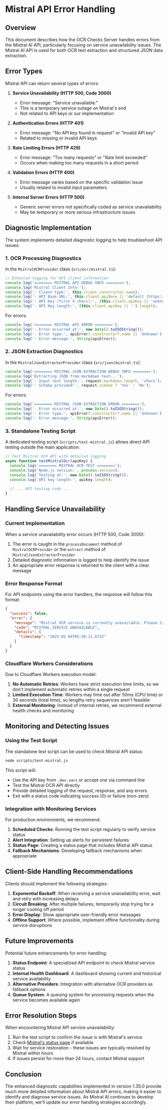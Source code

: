 # Mistral API Error Handling

## Overview

This document describes how the OCR Checks Server handles errors from the Mistral AI API, particularly focusing on service unavailability issues. The Mistral AI API is used for both OCR text extraction and structured JSON data extraction.

## Error Types

Mistral API can return several types of errors:

1. **Service Unavailability (HTTP 500, Code 3000)**
   - Error message: "Service unavailable."
   - This is a temporary service outage on Mistral's end
   - Not related to API keys or our implementation

2. **Authentication Errors (HTTP 401)**
   - Error message: "No API key found in request" or "Invalid API key"
   - Related to missing or invalid API keys

3. **Rate Limiting Errors (HTTP 429)**
   - Error message: "Too many requests" or "Rate limit exceeded"
   - Occurs when making too many requests in a short period

4. **Validation Errors (HTTP 400)**
   - Error message varies based on the specific validation issue
   - Usually related to invalid input parameters

5. **Internal Server Errors (HTTP 500)**
   - Generic server errors not specifically coded as service unavailability
   - May be temporary or more serious infrastructure issues

## Diagnostic Implementation

The system implements detailed diagnostic logging to help troubleshoot API issues:

### 1. OCR Processing Diagnostics

In the `MistralOCRProvider` class (`src/ocr/mistral.ts`):

```typescript
// Enhanced logging for API client information
console.log('======== MISTRAL API DEBUG INFO ========');
console.log('Mistral Client Info:');
console.log('- Client type:', this.client.constructor.name);
console.log('- API Base URL:', this.client.apiBase || 'default (https://api.mistral.ai/v1)');
console.log('- API Key (first 4 chars):', (this.client.apiKey || 'unknown').substring(0, 4) + '...');
console.log('- API Key length:', (this.client.apiKey || '').length);
```

For errors:

```typescript
console.log('======== MISTRAL API ERROR ========');
console.log('- Error occurred at:', new Date().toISOString());
console.log('- Error type:', apiError?.constructor?.name || 'Unknown');
console.log('- Error message:', String(apiError));
```

### 2. JSON Extraction Diagnostics

In the `MistralJsonExtractorProvider` class (`src/json/mistral.ts`):

```typescript
console.log('======== MISTRAL JSON EXTRACTION DEBUG INFO ========');
console.log('Extracting JSON from markdown text...');
console.log('- Input text length:', request.markdown.length, 'chars');
console.log('- Schema provided:', request.schema ? 'Yes' : 'No');
```

For errors:

```typescript
console.log('======== MISTRAL JSON EXTRACTION ERROR ========');
console.log('- Error occurred at:', new Date().toISOString());
console.log('- Error type:', apiError?.constructor?.name || 'Unknown');
console.log('- Error message:', String(apiError));
```

### 3. Standalone Testing Script

A dedicated testing script (`scripts/test-mistral.js`) allows direct API testing outside the main application:

```javascript
// Test Mistral OCR API with detailed logging
async function testMistralOcr(apiKey) {
  console.log('======== MISTRAL OCR TEST ========');
  console.log('Node.js version:', process.version);
  console.log('Testing at:', new Date().toISOString());
  console.log('API key length:', apiKey.length);
  
  // ... API testing code ...
}
```

## Handling Service Unavailability

### Current Implementation

When a service unavailability error occurs (HTTP 500, Code 3000):

1. The error is caught in the `processDocument` method of `MistralOCRProvider` or the `extract` method of `MistralJsonExtractorProvider`
2. Detailed diagnostic information is logged to help identify the issue
3. An appropriate error response is returned to the client with a clear message

### Error Response Format

For API endpoints using the error handlers, the response will follow this format:

```json
{
  "success": false,
  "error": {
    "message": "Mistral OCR service is currently unavailable. Please try again later.",
    "code": "MISTRAL_SERVICE_UNAVAILABLE",
    "details": {
      "timestamp": "2025-05-04T05:36:11.673Z"
    }
  }
}
```

### Cloudflare Workers Considerations

Due to Cloudflare Workers execution model:

1. **No Automatic Retries**: Workers have strict execution time limits, so we don't implement automatic retries within a single request
2. **Limited Execution Time**: Workers may time out after 50ms (CPU time) or 30 seconds (total time), so lengthy retry sequences aren't feasible
3. **External Monitoring**: Instead of internal retries, we recommend external health checks and monitoring

## Monitoring and Detecting Issues

### Using the Test Script

The standalone test script can be used to check Mistral API status:

```bash
node scripts/test-mistral.js
```

This script will:
- Use the API key from `.dev.vars` or accept one via command line
- Test the Mistral OCR API directly
- Provide detailed logging of the request, response, and any errors
- Exit with a status code indicating success (0) or failure (non-zero)

### Integration with Monitoring Services

For production environments, we recommend:

1. **Scheduled Checks**: Running the test script regularly to verify service status
2. **Alert Integration**: Setting up alerts for persistent failures
3. **Status Page**: Creating a status page that includes Mistral API status
4. **Fallback Mechanisms**: Developing fallback mechanisms when appropriate

## Client-Side Handling Recommendations

Clients should implement the following strategies:

1. **Exponential Backoff**: When receiving a service unavailability error, wait and retry with increasing delays
2. **Circuit Breaking**: After multiple failures, temporarily stop trying for a longer cooling off period
3. **Error Display**: Show appropriate user-friendly error messages
4. **Offline Support**: Where possible, implement offline functionality during service disruptions

## Future Improvements

Potential future enhancements for error handling:

1. **Status Endpoint**: A specialized API endpoint to check Mistral service status
2. **Internal Health Dashboard**: A dashboard showing current and historical service availability
3. **Alternative Providers**: Integration with alternative OCR providers as fallback options
4. **Queue System**: A queuing system for processing requests when the service becomes available again

## Error Resolution Steps

When encountering Mistral API service unavailability:

1. Run the test script to confirm the issue is with Mistral's service
2. Check [Mistral's status page](https://status.mistral.ai/) if available
3. Wait for service restoration - these issues are typically resolved by Mistral within hours
4. If issues persist for more than 24 hours, contact Mistral support

## Conclusion

The enhanced diagnostic capabilities implemented in version 1.35.0 provide much more detailed information about Mistral API errors, making it easier to identify and diagnose service issues. As Mistral AI continues to develop their platform, we'll update our error handling strategies accordingly.